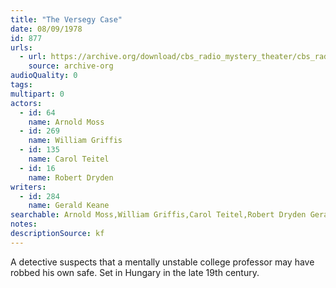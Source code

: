 ```yaml
---
title: "The Versegy Case"
date: 08/09/1978
id: 877
urls: 
  - url: https://archive.org/download/cbs_radio_mystery_theater/cbs_radio_mystery_theater-0851-0900.zip/cbs_radio_mystery_theater-0851-0900%2Fcbsrmt_0877_the_versegy_case.mp3
    source: archive-org
audioQuality: 0
tags: 
multipart: 0
actors:  
  - id: 64
    name: Arnold Moss  
  - id: 269
    name: William Griffis  
  - id: 135
    name: Carol Teitel  
  - id: 16
    name: Robert Dryden
writers:  
  - id: 284
    name: Gerald Keane
searchable: Arnold Moss,William Griffis,Carol Teitel,Robert Dryden Gerald Keane
notes: 
descriptionSource: kf
---
```

A detective suspects that a mentally unstable college professor may have robbed his own safe. Set in Hungary in the late 19th century.